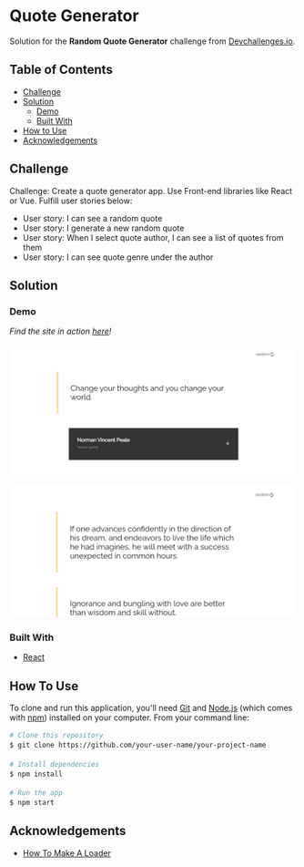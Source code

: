 # Quote Generator

Solution for the **Random Quote Generator** challenge from <a href="https://devchallenges.io/challenges/8Y3J4ucAMQpSnYTwwWW8" target="_blank">Devchallenges.io</a>.

<!-- TABLE OF CONTENTS -->

## Table of Contents

- [Challenge](#challenge)
- [Solution](#solution)
  - [Demo](#demo)
  - [Built With](#built-with)
- [How to Use](#how-to-use)
- [Acknowledgements](#acknowledgements)

<!-- Challenge -->

## Challenge

Challenge: Create a quote generator app. Use Front-end libraries like React or Vue.
Fulfill user stories below:

- User story: I can see a random quote
- User story: I generate a new random quote
- User story: When I select quote author, I can see a list of quotes from them
- User story: I can see quote genre under the author

<!-- Solution -->

## Solution

### Demo

_Find the site in action [here]()!_

![screenshot-random-quote](src\images\randomQuote.PNG)

![screenshot-quotes-by-author](src/images/quotesByAuthor.PNG)

### Built With

<!-- This section should list any major frameworks that you built your project using. Here are a few examples.-->

- [React](https://reactjs.org/)

## How To Use

<!-- For example: -->

To clone and run this application, you'll need [Git](https://git-scm.com) and [Node.js](https://nodejs.org/en/download/) (which comes with [npm](http://npmjs.com)) installed on your computer. From your command line:

```bash
# Clone this repository
$ git clone https://github.com/your-user-name/your-project-name

# Install dependencies
$ npm install

# Run the app
$ npm start
```

## Acknowledgements

- [How To Make A Loader](https://www.w3schools.com/howto/howto_css_loader.asp)
